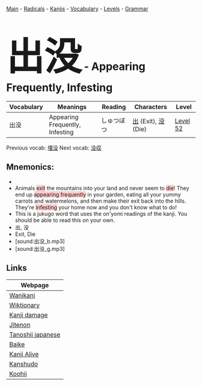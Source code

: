 <style> bigfont {font-size: 100px}</style>
[Main](../README.md) -
[Radicals](../radicals.md) -
[Kanjis](../kanjis.md) -
[Vocabulary](../vocabulary.md) -
[Levels](../levels.md) -
[Grammar](../grammar.md)
# <bigfont> 出没</bigfont> - Appearing Frequently, Infesting 

| Vocabulary | Meanings | Reading | Characters | Level |
| --- | --- | --- | --- | --- |
| 出没 | Appearing Frequently, Infesting | しゅつぼつ |  [出](../kanjis/出.md) (Exit), [没](../kanjis/没.md) (Die) | [Level 52](../levels/wk_level52.md) |

Previous vocab: [埋没](埋没.md) Next vocab: [没収](没収.md) 

## Mnemonics:

* 
* Animals <span style="background-color:#ffcccb"> exit</span> the mountains into your land and never seem to <span style="background-color:#ffcccb"> die</span>! They end up <span style="background-color:#ffcccb"> appearing frequently</span> in your garden, eating all your yummy carrots and watermelons, and then make their exit back into the hills. They're <span style="background-color:#ffcccb"> infesting</span> your home now and you don't know what to do!
* This is a jukugo word that uses the on'yomi readings of the kanji. You should be able to read this on your own.
* 出, 没
* Exit, Die
* [sound:出没_b.mp3]
* [sound:出没_g.mp3]


## Links 

| Webpage |
| --- |
| [Wanikani          ](https://www.wanikani.com/kanji/出没) |
| [Wiktionary        ](https://en.wiktionary.org/wiki/出没) |
| [Kanji damage      ](http://www.kanjidamage.com/kanji/search?utf8=✓&q=出没) |
| [Jitenon           ](https://jitenon.com/kanji/出没) |
| [Tanoshii japanese ](https://www.tanoshiijapanese.com/dictionary/kanji.cfm?k=出没) |
| [Baike             ](https://baike.baidu.com/item/出没) |
| [Kanji Alive       ](https://app.kanjialive.com/出没) |
| [Kanshudo          ](https://www.kanshudo.com/searchmn?q=出没) |
| [Koohii            ](https://kanji.koohii.com/study/kanji/出没) |
